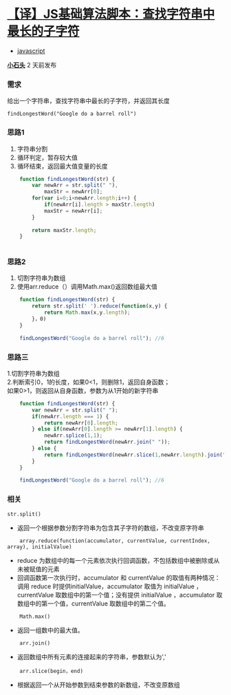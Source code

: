 # [【译】JS基础算法脚本：查找字符串中最长的子字符][0]

* [javascript][1]

[**小石头**][2] 2 天前发布 



### 需求

给出一个字符串，查找字符串中最长的子字符，并返回其长度

    findLongestWord("Google do a barrel roll")
    

### 思路1

1. 字符串分割
1. 循环判定，暂存较大值
1. 循环结束，返回最大值变量的长度

```js
    function findLongestWord(str) {
        var newArr = str.split(" "),
            maxStr = newArr[0];
        for(var i=0;i<newArr.length;i++) {
            if(newArr[i].length > maxStr.length)
            maxStr = newArr[i];
        }
        
        return maxStr.length;
    }
    
```

### 思路2

1. 切割字符串为数组
1. 使用arr.reduce（）调用Math.max()返回数组最大值

```js
    function findLongestWord(str) {
        return str.split(' ').reduce(function(x,y) {
            return Math.max(x,y.length);
        }，0)   
    }
    
    findLongestWord("Google do a barrel roll"); //6
```
### 思路三

1.切割字符串为数组  
2.判断索引0，1的长度，如果0<1，则删除1，返回自身函数；  
如果0>1，则返回从自身函数，参数为从1开始的新字符串

```js
    function findLongestWord(str) {
        var newArr = str.split(" ");
        if(newArr.length === 1) {
            return newArr[0].length;
        } else if(newArr[0].length >= newArr[1].length) {
            newArr.splice(1,1);
            return findLongestWord(newArr.join(" "));
        } else {
            return findLongestWord(newArr.slice(1,newArr.length).join(" "));
        }
    }
    
    findLongestWord("Google do a barrel roll"); //6
```

### 相关

    str.split()

* 返回一个根据参数分割字符串为包含其子字符的数组，不改变原字符串
```
    array.reduce(function(accumulator, currentValue, currentIndex, array), initialValue)
```
* reduce 为数组中的每一个元素依次执行回调函数，不包括数组中被删除或从未被赋值的元素
* 回调函数第一次执行时，accumulator 和 currentValue 的取值有两种情况：调用 reduce 时提供initialValue，accumulator 取值为 initialValue ，currentValue 取数组中的第一个值；没有提供 initialValue ，accumulator 取数组中的第一个值，currentValue 取数组中的第二个值。

```
    Math.max()
```
* 返回一组数中的最大值。

```
    arr.join()
```
* 返回数组中所有元素的连接起来的字符串，参数默认为','
```
    arr.slice(begin，end)
```
* 根据返回一个从开始参数到结束参数的新数组，不改变原数组

[0]: /a/1190000010518097
[1]: /t/javascript/blogs
[2]: /u/xiaoshitou_5940c28613858

